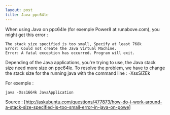 ```yaml
---
layout: post
title: Java ppc64le
---
```


When using Java on ppc64le (for exemple Power8 at runabove.com), you might get this error :

	The stack size specified is too small, Specify at least 768k
	Error: Could not create the Java Virtual Machine.
	Error: A fatal exception has occurred. Program will exit.

Depending of the Java applications, you're trying to use, the Java stack size need more size on ppc64le.
To resolve the problem, we have to change the stack size for the running java with the command line : -XssSIZEk

For exemple : 

	java -Xss1664k JavaApplication

Source : [http://askubuntu.com/questions/477873/how-do-i-work-around-a-stack-size-specified-is-too-small-error-in-java-on-powe]
